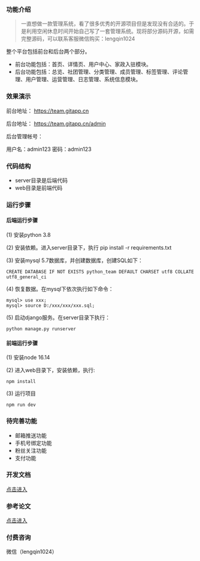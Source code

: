 
### 功能介绍

> 一直想做一款管理系统，看了很多优秀的开源项目但是发现没有合适的。于是利用空闲休息时间开始自己写了一套管理系统。现将部分源码开源，如需完整源码，可以联系客服微信购买：lengqin1024

整个平台包括前台和后台两个部分。

- 前台功能包括：首页、详情页、用户中心、家政入驻模块。
- 后台功能包括：总览、社团管理、分类管理、成员管理、标签管理、评论管理、用户管理、运营管理、日志管理、系统信息模块。



### 效果演示

前台地址： https://team.gitapp.cn

后台地址： https://team.gitapp.cn/admin

后台管理帐号：

用户名：admin123
密码：admin123

### 代码结构

- server目录是后端代码
- web目录是前端代码

### 运行步骤

#### 后端运行步骤

(1) 安装python 3.8

(2) 安装依赖。进入server目录下，执行 pip install -r requirements.txt

(3) 安装mysql 5.7数据库，并创建数据库，创建SQL如下：
```
CREATE DATABASE IF NOT EXISTS python_team DEFAULT CHARSET utf8 COLLATE utf8_general_ci
```
(4) 恢复数据。在mysql下依次执行如下命令：

```
mysql> use xxx;
mysql> source D:/xxx/xxx/xxx.sql;
```

(5) 启动django服务。在server目录下执行：
```
python manage.py runserver
```

#### 前端运行步骤

(1) 安装node 16.14

(2) 进入web目录下，安装依赖，执行:
```
npm install 
```
(3) 运行项目
```
npm run dev
```




### 待完善功能

- 邮箱推送功能
- 手机号绑定功能
- 粉丝关注功能
- 支付功能

### 开发文档

[点击进入](doc.md)



### 参考论文

[点击进入](doc/python_team.docx)

### 付费咨询

微信（lengqin1024）



